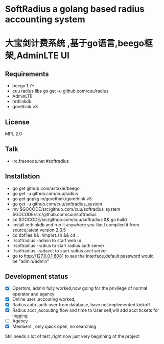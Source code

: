 # SoftRadius  a golang based radius accounting system
# 大宝剑计费系统 ,基于go语言,beego框架,AdminLTE UI

## Requirements
* beego 1.7+
* cuu radius libs go get -u github.com/cuu/radius
* AdminLTE
* rethinkdb
* gorethink v3


## License

MPL 2.0

## Talk
* irc.freenode.net  #softradius

## Installation
* go get github.com/astaxie/beego
* go get -u github.com/cuu/radius
* go get gopkg.in/gorethink/gorethink.v3
* go get -u github.com/cuu/softradius_system
* mv $GOCODE/src/github.com/cuu/softradius_system $GOCODE/src/github.com/cuu/softradius
* cd $GOCODE/src/github.com/cuu/softradius && go build
* Install rethinkdb and run it anywhere you like,I compiled it from source,latest version 2.3.5
* cd dbfiles && ./import.sh && cd ..
* ./softradius -admin to start web ui
* ./softradius -radius to start radius auth server
* ./softradius -radacct to start radius acct server
* go to http://127.0.0.1:8081 to see the interface,default password would be "admin/admin"



## Development status
- [x] Opertors, admin fully worked,now going for the privilege of normal operator and agency
- [x] Online user ,accouting worked,
- [x] Radius auth ,auth user from database, have not  implemented kickoff 
- [x] Radius acct ,accouting flow and time to User self,will add acct tickets for logging
- [ ] Agency
- [x] Members , only quick open, no searching

Still needs a lot of test ,right now just very beginning of the project

